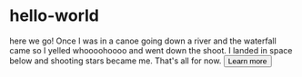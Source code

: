# hello-world
here we go!
Once I was in a canoe going down a river and the waterfall came so I yelled whoooohoooo and went down the shoot. I landed in space below and shooting stars became me. That's all for now. 
<button>Learn more</button>
